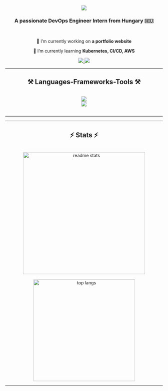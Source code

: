 
<h1 align="center">
    <img src="https://readme-typing-svg.herokuapp.com/?font=Righteous&color=F7F7F7&size=35&center=true&vCenter=true&width=500&height=70&duration=4000&lines=Hi+There!+👋;+I'm+David!;" />
</h1>

<h3 align="center">A passionate DevOps Engineer Intern from Hungary 🇭🇺</h3>

<br/>

<div align="center">
 
 🔭 I’m currently working on **a portfolio website**
 
 🌱 I’m currently learning **Kubernetes, CI/CD, AWS**

 </div>
 
<div align="center"> 
  <a href="mailto:walthierdavid42@gmail.com">
    <img src="https://img.shields.io/badge/Gmail-333333?style=for-the-badge&logo=gmail&logoColor=red" />
  </a>
  <a href="https://linkedin.com/in/walthier-dávid-9b57b2205" target="_blank">
    <img src="https://img.shields.io/badge/LinkedIn-0077B5?style=for-the-badge&logo=linkedin&logoColor=white" target="_blank" />
  </a>
</div>

 <hr/>
 
<h2 align="center">⚒️ Languages-Frameworks-Tools ⚒️</h2>
<br/>
<div align="center">
    <img src="https://skillicons.dev/icons?i=kubernetes,grafana,prometheus,jenkins,githubactions,bash,docker" /><br>
    <img src="https://skillicons.dev/icons?i=aws,postgresql,flask,python,javascript,typescript,vue,ubuntu,vscode,git"/>
</div>

<br/>
<hr/>

<hr/>

<h2 align="center">⚡ Stats ⚡</h2>
<br>
<div align=center>
  <img width=390 src="https://github-readme-stats.vercel.app/api?username=waltermity&count_private=true&show_icons=true&theme=react&rank_icon=github&border_radius=10" alt="readme stats" />
  <br/> <br>
  <img width=325 align="center" src="https://github-readme-stats.vercel.app/api/top-langs/?username=waltermity&hide=HTML&langs_count=8&layout=compact&theme=react&border_radius=10&size_weight=0.5&count_weight=0.5&exclude_repo=github-readme-stats" alt="top langs" />
</div>

<hr/>

<br/>

<br/>
